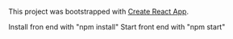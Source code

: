 This project was bootstrapped with [Create React App](https://github.com/facebookincubator/create-react-app).

Install fron end with "npm install"
Start front end with "npm start"
